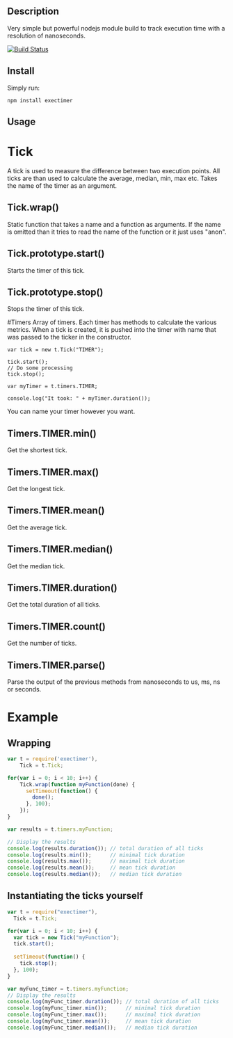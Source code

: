 Description
-----------

Very simple but powerful nodejs module build to track execution time with a resolution of nanoseconds.

[![Build Status](https://travis-ci.org/alexandrusavin/exectimer.png?branch=master)](https://travis-ci.org/alexandrusavin/exectimer)

Install
-------

Simply run:
```
npm install exectimer
```

Usage
-----

# Tick
 A tick is used to measure the difference between two execution points. All ticks are than used to calculate the average, median, min, max etc.
 Takes the name of the timer as an argument.

## Tick.wrap()
 Static function that takes a name and a function as arguments. If the name is omitted than it tries to read the name of the function or it just uses "anon".

## Tick.prototype.start()
 Starts the timer of this tick.
 
## Tick.prototype.stop()
 Stops the timer of this tick.
 
#Timers
 Array of timers. Each timer has methods to calculate the various metrics. When a tick is created, it is pushed into the
 timer with name that was passed to the ticker in the constructor.
 
```
var tick = new t.Tick("TIMER");

tick.start();
// Do some processing
tick.stop();

var myTimer = t.timers.TIMER;

console.log("It took: " + myTimer.duration());
```
 You can name your timer however you want.
 
## Timers.TIMER.min()
 Get the shortest tick.

## Timers.TIMER.max()
 Get the longest tick.

## Timers.TIMER.mean()
 Get the average tick.

## Timers.TIMER.median()
 Get the median tick.

## Timers.TIMER.duration()
 Get the total duration of all ticks.

## Timers.TIMER.count()
 Get the number of ticks.

## Timers.TIMER.parse()
 Parse the output of the previous methods from nanoseconds to us, ms, ns or seconds.

# Example

## Wrapping
```javascript
var t = require('exectimer'),
    Tick = t.Tick;

for(var i = 0; i < 10; i++) {
    Tick.wrap(function myFunction(done) {
      setTimeout(function() {
        done();
      }, 100);
    });
}

var results = t.timers.myFunction;

// Display the results
console.log(results.duration()); // total duration of all ticks
console.log(results.min());      // minimal tick duration
console.log(results.max());      // maximal tick duration
console.log(results.mean());     // mean tick duration
console.log(results.median());   // median tick duration
```

## Instantiating the ticks yourself

```javascript
var t = require("exectimer"),
  Tick = t.Tick;

for(var i = 0; i < 10; i++) {
  var tick = new Tick("myFunction");
  tick.start();
  
  setTimeout(function() {
    tick.stop();
  }, 100);
}

var myFunc_timer = t.timers.myFunction;
// Display the results
console.log(myFunc_timer.duration()); // total duration of all ticks
console.log(myFunc_timer.min());      // minimal tick duration
console.log(myFunc_timer.max());      // maximal tick duration
console.log(myFunc_timer.mean());     // mean tick duration
console.log(myFunc_timer.median());   // median tick duration
```
